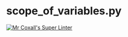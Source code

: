 # scope_of_variables.py
[![Mr Coxall's Super Linter](https://github.com/ICS3U-C-Programming-Remy-S/scope_of_variables.py/workflows/Mr%20Coxall's%20Super%20Linter/badge.svg)](https://github.com/ICS3U-C-Programming-Remy-S/scope_of_variables.py/actions/)
